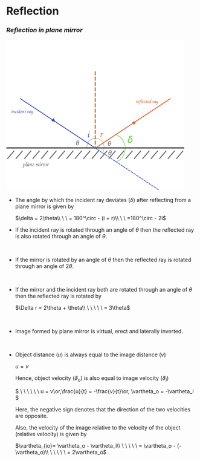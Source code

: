 # Reflection

### *Reflection in plane mirror*

![deviation](light-plane_mirror_deviation.png)

* The angle by which the incident ray deviates  ($\delta$)  after reflecting from a plane mirror is given by

  $\delta = 2\theta\\ \ \ = 180^\circ - (i + r)\\ \ \ =180^\circ - 2i$

* If the incident ray is rotated through an angle of $\theta$ then the reflected ray is also rotated through an angle of $\theta$.

  <img>

* If the mirror is rotated by an angle of $\theta$ then the reflected ray is rotated through an angle of $2\theta$.

  <img>

* If the mirror and the incident ray both are rotated through an angle of $\theta$ then the reflected ray is rotated by

  $\Delta r = 2\theta + \theta\\ \ \ \ \ \ = 3\theta$ 

  <img>

* Image formed by plane mirror is virtual, erect and laterally inverted.

  <img>

* Object distance $(u)​$ is always equal to the image distance $(v)​$

  $u = v$

  Hence, object velocity $(\vartheta_o)$ is also equal to image velocity $(\vartheta_i)$

  $  \ \ \ \ \ \ u = v\\or,\frac{u}{t} = -\frac{v}{t}\\or, \vartheta_o = -\vartheta_i $

  Here, the negative sign denotes that the direction of the two velocities are opposite. 

  Also, the velocity of the image relative to the velocity of the object (relative velocity) is given by

  $\vartheta_{io}= \vartheta_o - \vartheta_i\\ \ \ \ \ \ = \vartheta_o - (-\vartheta_o)\\ \ \ \ \ \ = 2\vartheta_o$